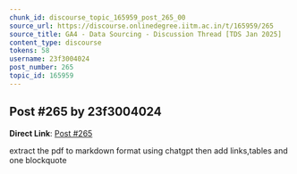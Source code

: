 ```yaml
---
chunk_id: discourse_topic_165959_post_265_00
source_url: https://discourse.onlinedegree.iitm.ac.in/t/165959/265
source_title: GA4 - Data Sourcing - Discussion Thread [TDS Jan 2025]
content_type: discourse
tokens: 58
username: 23f3004024
post_number: 265
topic_id: 165959
---
```


## Post #265 by 23f3004024

**Direct Link**: [Post #265](https://discourse.onlinedegree.iitm.ac.in/t/165959/265)

extract the pdf to markdown format using chatgpt then add links,tables and one blockquote
